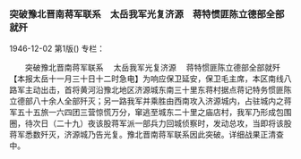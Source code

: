 ### 突破豫北晋南蒋军联系　太岳我军光复济源　蒋特惯匪陈立德部全部就歼

1946-12-02
第1版()
专栏：

　　突破豫北晋南蒋军联系
  　太岳我军光复济源
  　蒋特惯匪陈立德部全部就歼
    【本报太岳十一月三十日十二时急电】为响应保卫延安，保卫毛主席，本区南线八路军主动出击，首将黄河沿豫北地区济源城东南三十里东蒋村据点蒋记特务惯匪陈立德部八十余人全部歼灭；另一路我军并乘胜由西南攻入济源城内，占驻城内之蒋军五十五旅一六四团三营惊慌万分，窜逃至城东二十里之庙店村，我军乃形成包围圈，待次日（二十九）夜该股蒋军派一部兵力回城侦察时，发动总攻，当即将该股蒋军悉数歼灭，济源城乃告光复。豫北晋南蒋军联系因此突破。详细战果正清查中。
